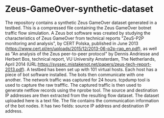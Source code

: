 # Zeus-GameOver-synthetic-dataset
The repository contains a synthetic Zeus GameOver dataset generated in a testbed. 
This is a compressed file containing the Zeus GameOver botnet traffic flow simulation.
A Zeus bot software was created by studying the characteristics of Zeus  GameOver from technical reports "ZeuS-P2P monitoring and analysis", by  CERT Polska, published in June 2013 (https://www.cert.pl/en/uploads/2015/12/2013-06-p2p-rap_en.pdf),  as well as "An analysis of the Zeus peer-to-peer protocol" by Dennis  Andriesse and Herbert Bos, technical report, VU University Amsterdam,  The Netherlands, April 2014 (URL:https://syssec.mistakenot.net/papers/zeus-tech-report-2013.pdf). 
A testbed has been set up with 101 virtual hosts. 
Each host has a piece of bot software installed. 
The bots then communicate with one another. 
The network traffic was captured for 24 hours. 
tcpdump tool is used to capture the raw trafffic. 
The captured traffic is then used to generate netflow records using the  nprobe tool. 
The source and destination IP addresses are then extracted from the  resulting flow dataset. 
The dataset uploaded here is a text file. 
The file contains the communication information of the bot nodes. 
It  has two fields: source IP address and destination IP address.
